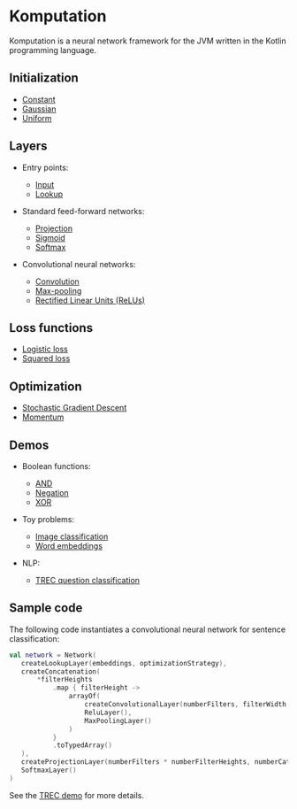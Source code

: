# Komputation

Komputation is a neural network framework for the JVM written in the Kotlin programming language.

## Initialization

- [Constant](./src/main/kotlin/shape/komputation/Initialization.kt)
- [Gaussian](./src/main/kotlin/shape/komputation/Initialization.kt)
- [Uniform](./src/main/kotlin/shape/komputation/Initialization.kt)

## Layers

- Entry points:
  - [Input](./src/main/kotlin/shape/komputation/layers/entry/InputLayer.kt)
  - [Lookup](./src/main/kotlin/shape/komputation/layers/entry/LookupLayer.kt)

- Standard feed-forward networks:
  - [Projection](./src/main/kotlin/shape/komputation/layers/continuation/ProjectionLayer.kt)
  - [Sigmoid](./src/main/kotlin/shape/komputation/layers/continuation/SigmoidLayer.kt)
  - [Softmax](./src/main/kotlin/shape/komputation/layers/continuation/SoftmaxLayer.kt)

- Convolutional neural networks:
  - [Convolution](./src/main/kotlin/shape/komputation/layers/continuation/ConvolutionalLayer.kt)
  - [Max-pooling](./src/main/kotlin/shape/komputation/layers/continuation/MaxPoolingLayer.kt)
  - [Rectified Linear Units (ReLUs)](./src/main/kotlin/shape/komputation/layers/continuation/ReluLayer.kt)

## Loss functions

- [Logistic loss](./src/main/kotlin/shape/komputation/loss/LogisticLoss.kt)
- [Squared loss](./src/main/kotlin/shape/komputation/loss/SquaredLoss.kt)

## Optimization

- [Stochastic Gradient Descent](./src/main/kotlin/shape/komputation/optimization/StochasticGradientDescent.kt)
- [Momentum](./src/main/kotlin/shape/komputation/optimization/Momentum.kt)

## Demos

- Boolean functions:
  - [AND](./src/main/kotlin/shape/komputation/demos/AndSigmoid.kt)
  - [Negation](./src/main/kotlin/shape/komputation/demos/Negation.kt)
  - [XOR](./src/main/kotlin/shape/komputation/demos/Xor.kt)

- Toy problems:
  - [Image classification](./src/main/kotlin/shape/komputation/demos/LineDemo.kt)
  - [Word embeddings](./src/main/kotlin/shape/komputation/demos/Embeddings.kt)

- NLP:
  - [TREC question classification](./src/main/kotlin/shape/komputation/demos/TREC.kt)

## Sample code

The following code instantiates a convolutional neural network for sentence classification:

 ```kotlin
val network = Network(
    createLookupLayer(embeddings, optimizationStrategy),
    createConcatenation(
        *filterHeights
            .map { filterHeight ->
                arrayOf(
                    createConvolutionalLayer(numberFilters, filterWidth, filterHeight, initializationStrategy, optimizationStrategy),
                    ReluLayer(),
                    MaxPoolingLayer()
                )
            }
            .toTypedArray()
    ),
    createProjectionLayer(numberFilters * numberFilterHeights, numberCategories, initializationStrategy, optimizationStrategy),
    SoftmaxLayer()
)
```

See the [TREC demo](./src/main/kotlin/shape/komputation/demos/TREC.kt) for more details.